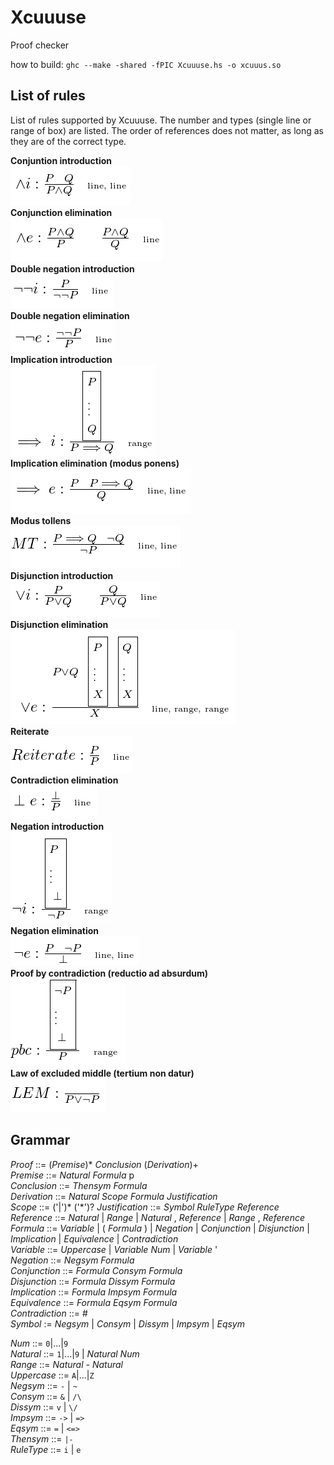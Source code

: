 # Xcuuuse
Proof checker

how to build: `ghc --make -shared -fPIC Xcuuuse.hs -o xcuuus.so`

## List of rules

List of rules supported by Xcuuuse. The number and types (single line or range of box) are listed. The order of references does not matter, as long as they are of the correct type.

**Conjuntion introduction**  
![](rules/conjunction_i.png)  
**Conjunction elimination**  
![](rules/conjunction_e.png)  
**Double negation introduction**  
![](rules/dn_i.png)  
**Double negation elimination**  
![](rules/dn_e.png)  
**Implication introduction**  
![](rules/implies_i.png)  
**Implication elimination (modus ponens)**  
![](rules/implies_e.png)  
**Modus tollens**  
![](rules/mt.png)  
**Disjunction introduction**  
![](rules/disjunction_i.png)  
**Disjunction elimination**  
![](rules/disjunction_e.png)  
**Reiterate**  
![](rules/reiterate.png)  
**Contradiction elimination**  
![](rules/contradiction_e.png)  
**Negation introduction**  
![](rules/negation_i.png)  
**Negation elimination**  
![](rules/negation_e.png)  
**Proof by contradiction (reductio ad absurdum)**  
![](rules/pbc.png)  
**Law of excluded middle (tertium non datur)**  
![](rules/lem.png)  


## Grammar

*Proof* ::= (*Premise*)\* *Conclusion* (*Derivation*)\+  
*Premise* ::= *Natural* *Formula* p  
*Conclusion* ::= *Thensym* *Formula*  
*Derivation* ::= *Natural* *Scope* *Formula* *Justification*  
*Scope* ::= ('|')\* ('\*')?
*Justification* ::= *Symbol* *RuleType* *Reference*  
*Reference* ::= *Natural* | *Range* | *Natural* , *Reference* | *Range* , *Reference*  
*Formula* ::= *Variable* | ( *Formula* ) | *Negation* | *Conjunction* | *Disjunction* | *Implication* | *Equivalence* | *Contradiction*  
*Variable* ::= *Uppercase* | *Variable* *Num* | *Variable* '  
*Negation* ::= *Negsym* *Formula*  
*Conjunction* ::= *Formula* *Consym* *Formula*  
*Disjunction* ::= *Formula* *Dissym* *Formula*  
*Implication* ::= *Formula* *Impsym* *Formula*  
*Equivalence* ::= *Formula* *Eqsym* *Formula*  
*Contradiction* ::= #  
*Symbol* := *Negsym* | *Consym* | *Dissym* | *Impsym* | *Eqsym*  


*Num* ::= `0`|...|`9`  
*Natural* ::= `1`|...|`9` | *Natural* *Num*  
*Range* ::= *Natural* - *Natural*  
*Uppercase* ::= `A`|...|`Z`  
*Negsym* ::= `-` | `~`  
*Consym* ::= `&` | `/\`  
*Dissym* ::= `v` | `\/`  
*Impsym* ::= `->` | `=>`  
*Eqsym* ::= `=` | `<=>`  
*Thensym* ::= `|-`  
*RuleType* ::= `i` | `e`
